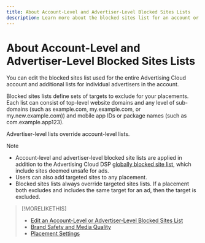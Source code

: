```yaml
---
title: About Account-Level and Advertiser-Level Blocked Sites Lists
description: Learn more about the blocked sites list for an account or advertiser.
---
```

# About Account-Level and Advertiser-Level Blocked Sites Lists

You can edit the blocked sites list used for the entire Advertising Cloud account and additional lists for individual advertisers in the account.

Blocked sites lists define sets of targets to exclude for your placements. Each list can consist of top-level website domains and any level of sub-domains (such as example.com, my.example.com, or my.new.example.com)) and mobile app IDs or package names (such as com.example.app123).

Advertiser-level lists override account-level lists.

>[!NOTE]
>
>* Account-level and advertiser-level blocked site lists are applied in addition to the Advertising Cloud DSP [globally blocked site list](/help/dsp/introduction/features/brand-safety-media-quality.md#global-blocked-sites), which include sites deemed unsafe for ads.
>* Users can also add targeted sites to any placement.
>* Blocked sites lists always override targeted sites lists. If a placement both excludes and includes the same target for an ad, then the target is excluded.

>[!MORELIKETHIS]
>
>* [Edit an Account-Level or Advertiser-Level Blocked Sites List](/help/dsp/admin/blocked-sites-list-edit.md)
>* [Brand Safety and Media Quality](/help/dsp/introduction/features/brand-safety-media-quality.md)
>* [Placement Settings](/help/dsp/campaign-management/placements/placement-settings.md)
